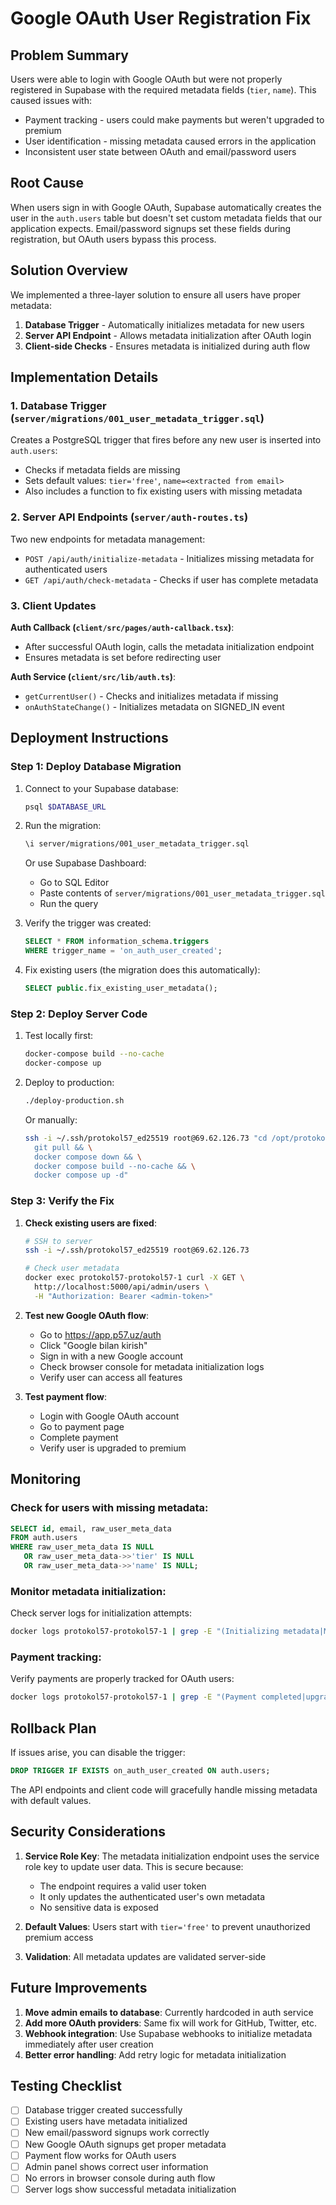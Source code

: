 # Google OAuth User Registration Fix

## Problem Summary

Users were able to login with Google OAuth but were not properly registered in Supabase with the required metadata fields (`tier`, `name`). This caused issues with:
- Payment tracking - users could make payments but weren't upgraded to premium
- User identification - missing metadata caused errors in the application
- Inconsistent user state between OAuth and email/password users

## Root Cause

When users sign in with Google OAuth, Supabase automatically creates the user in the `auth.users` table but doesn't set custom metadata fields that our application expects. Email/password signups set these fields during registration, but OAuth users bypass this process.

## Solution Overview

We implemented a three-layer solution to ensure all users have proper metadata:

1. **Database Trigger** - Automatically initializes metadata for new users
2. **Server API Endpoint** - Allows metadata initialization after OAuth login
3. **Client-side Checks** - Ensures metadata is initialized during auth flow

## Implementation Details

### 1. Database Trigger (`server/migrations/001_user_metadata_trigger.sql`)

Creates a PostgreSQL trigger that fires before any new user is inserted into `auth.users`:
- Checks if metadata fields are missing
- Sets default values: `tier='free'`, `name=<extracted from email>`
- Also includes a function to fix existing users with missing metadata

### 2. Server API Endpoints (`server/auth-routes.ts`)

Two new endpoints for metadata management:
- `POST /api/auth/initialize-metadata` - Initializes missing metadata for authenticated users
- `GET /api/auth/check-metadata` - Checks if user has complete metadata

### 3. Client Updates

**Auth Callback (`client/src/pages/auth-callback.tsx`)**:
- After successful OAuth login, calls the metadata initialization endpoint
- Ensures metadata is set before redirecting user

**Auth Service (`client/src/lib/auth.ts`)**:
- `getCurrentUser()` - Checks and initializes metadata if missing
- `onAuthStateChange()` - Initializes metadata on SIGNED_IN event

## Deployment Instructions

### Step 1: Deploy Database Migration

1. Connect to your Supabase database:
   ```bash
   psql $DATABASE_URL
   ```

2. Run the migration:
   ```bash
   \i server/migrations/001_user_metadata_trigger.sql
   ```

   Or use Supabase Dashboard:
   - Go to SQL Editor
   - Paste contents of `server/migrations/001_user_metadata_trigger.sql`
   - Run the query

3. Verify the trigger was created:
   ```sql
   SELECT * FROM information_schema.triggers 
   WHERE trigger_name = 'on_auth_user_created';
   ```

4. Fix existing users (the migration does this automatically):
   ```sql
   SELECT public.fix_existing_user_metadata();
   ```

### Step 2: Deploy Server Code

1. Test locally first:
   ```bash
   docker-compose build --no-cache
   docker-compose up
   ```

2. Deploy to production:
   ```bash
   ./deploy-production.sh
   ```

   Or manually:
   ```bash
   ssh -i ~/.ssh/protokol57_ed25519 root@69.62.126.73 "cd /opt/protokol57 && \
     git pull && \
     docker compose down && \
     docker compose build --no-cache && \
     docker compose up -d"
   ```

### Step 3: Verify the Fix

1. **Check existing users are fixed**:
   ```bash
   # SSH to server
   ssh -i ~/.ssh/protokol57_ed25519 root@69.62.126.73

   # Check user metadata
   docker exec protokol57-protokol57-1 curl -X GET \
     http://localhost:5000/api/admin/users \
     -H "Authorization: Bearer <admin-token>"
   ```

2. **Test new Google OAuth flow**:
   - Go to https://app.p57.uz/auth
   - Click "Google bilan kirish"
   - Sign in with a new Google account
   - Check browser console for metadata initialization logs
   - Verify user can access all features

3. **Test payment flow**:
   - Login with Google OAuth account
   - Go to payment page
   - Complete payment
   - Verify user is upgraded to premium

## Monitoring

### Check for users with missing metadata:

```sql
SELECT id, email, raw_user_meta_data
FROM auth.users
WHERE raw_user_meta_data IS NULL 
   OR raw_user_meta_data->>'tier' IS NULL 
   OR raw_user_meta_data->>'name' IS NULL;
```

### Monitor metadata initialization:

Check server logs for initialization attempts:
```bash
docker logs protokol57-protokol57-1 | grep -E "(Initializing metadata|Metadata initialized)"
```

### Payment tracking:

Verify payments are properly tracked for OAuth users:
```bash
docker logs protokol57-protokol57-1 | grep -E "(Payment completed|upgraded user tier)"
```

## Rollback Plan

If issues arise, you can disable the trigger:

```sql
DROP TRIGGER IF EXISTS on_auth_user_created ON auth.users;
```

The API endpoints and client code will gracefully handle missing metadata with default values.

## Security Considerations

1. **Service Role Key**: The metadata initialization endpoint uses the service role key to update user data. This is secure because:
   - The endpoint requires a valid user token
   - It only updates the authenticated user's own metadata
   - No sensitive data is exposed

2. **Default Values**: Users start with `tier='free'` to prevent unauthorized premium access

3. **Validation**: All metadata updates are validated server-side

## Future Improvements

1. **Move admin emails to database**: Currently hardcoded in auth service
2. **Add more OAuth providers**: Same fix will work for GitHub, Twitter, etc.
3. **Webhook integration**: Use Supabase webhooks to initialize metadata immediately after user creation
4. **Better error handling**: Add retry logic for metadata initialization

## Testing Checklist

- [ ] Database trigger created successfully
- [ ] Existing users have metadata initialized
- [ ] New email/password signups work correctly
- [ ] New Google OAuth signups get proper metadata
- [ ] Payment flow works for OAuth users
- [ ] Admin panel shows correct user information
- [ ] No errors in browser console during auth flow
- [ ] Server logs show successful metadata initialization